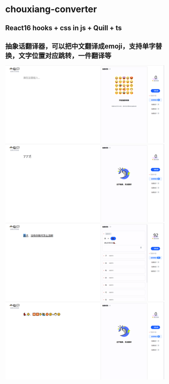 # chouxiang-converter
## React16 hooks + css in js + Quill + ts
## 抽象话翻译器，可以把中文翻译成emoji，支持单字替换，文字位置对应跳转，一件翻译等

![image](https://github.com/LittleWhitechun/PicsBed/blob/master/20220809163132.png)
![image](https://github.com/LittleWhitechun/PicsBed/blob/master/20220809163158.png)
![image](https://github.com/LittleWhitechun/PicsBed/blob/master/20220809163235.png)
![image](https://github.com/LittleWhitechun/PicsBed/blob/master/20220809163245.png)
